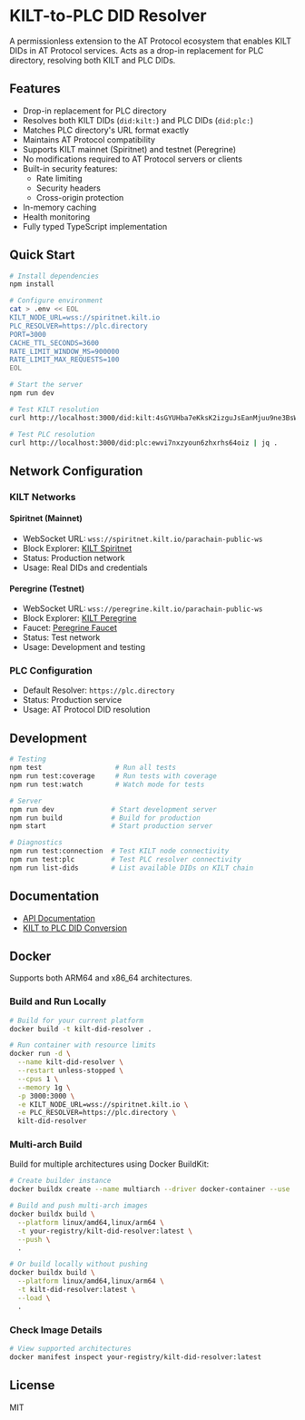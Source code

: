 # KILT-to-PLC DID Resolver

A permissionless extension to the AT Protocol ecosystem that enables KILT DIDs in AT Protocol services. Acts as a drop-in replacement for PLC directory, resolving both KILT and PLC DIDs.

## Features

- Drop-in replacement for PLC directory
- Resolves both KILT DIDs (`did:kilt:`) and PLC DIDs (`did:plc:`)
- Matches PLC directory's URL format exactly
- Maintains AT Protocol compatibility
- Supports KILT mainnet (Spiritnet) and testnet (Peregrine)
- No modifications required to AT Protocol servers or clients
- Built-in security features:
  - Rate limiting
  - Security headers
  - Cross-origin protection
- In-memory caching
- Health monitoring
- Fully typed TypeScript implementation

## Quick Start

```bash
# Install dependencies
npm install

# Configure environment
cat > .env << EOL
KILT_NODE_URL=wss://spiritnet.kilt.io
PLC_RESOLVER=https://plc.directory
PORT=3000
CACHE_TTL_SECONDS=3600
RATE_LIMIT_WINDOW_MS=900000
RATE_LIMIT_MAX_REQUESTS=100
EOL

# Start the server
npm run dev

# Test KILT resolution
curl http://localhost:3000/did:kilt:4sGYUHba7eKksK2izguJsEanMjuu9ne3BsWDG6Vf9MTTt8Db | jq . 

# Test PLC resolution
curl http://localhost:3000/did:plc:ewvi7nxzyoun6zhxrhs64oiz | jq . 
```

## Network Configuration

### KILT Networks

#### Spiritnet (Mainnet)
- WebSocket URL: `wss://spiritnet.kilt.io/parachain-public-ws`
- Block Explorer: [KILT Spiritnet](https://spiritnet.subscan.io/)
- Status: Production network
- Usage: Real DIDs and credentials

#### Peregrine (Testnet)
- WebSocket URL: `wss://peregrine.kilt.io/parachain-public-ws`
- Block Explorer: [KILT Peregrine](https://peregrine.subscan.io/)
- Faucet: [Peregrine Faucet](https://faucet.peregrine.kilt.io/)
- Status: Test network
- Usage: Development and testing

### PLC Configuration
- Default Resolver: `https://plc.directory`
- Status: Production service
- Usage: AT Protocol DID resolution

## Development

```bash
# Testing
npm test                  # Run all tests
npm run test:coverage     # Run tests with coverage
npm run test:watch        # Watch mode for tests

# Server
npm run dev              # Start development server
npm run build            # Build for production
npm start                # Start production server

# Diagnostics
npm run test:connection  # Test KILT node connectivity
npm run test:plc         # Test PLC resolver connectivity
npm run list-dids        # List available DIDs on KILT chain
```

## Documentation

- [API Documentation](docs/api.md)
- [KILT to PLC DID Conversion](docs/kilt-plc-did-conversion.md)

## Docker

Supports both ARM64 and x86_64 architectures.

### Build and Run Locally

```bash
# Build for your current platform
docker build -t kilt-did-resolver .

# Run container with resource limits
docker run -d \
  --name kilt-did-resolver \
  --restart unless-stopped \
  --cpus 1 \
  --memory 1g \
  -p 3000:3000 \
  -e KILT_NODE_URL=wss://spiritnet.kilt.io \
  -e PLC_RESOLVER=https://plc.directory \
  kilt-did-resolver
```

### Multi-arch Build

Build for multiple architectures using Docker BuildKit:

```bash
# Create builder instance
docker buildx create --name multiarch --driver docker-container --use

# Build and push multi-arch images
docker buildx build \
  --platform linux/amd64,linux/arm64 \
  -t your-registry/kilt-did-resolver:latest \
  --push \
  .

# Or build locally without pushing
docker buildx build \
  --platform linux/amd64,linux/arm64 \
  -t kilt-did-resolver:latest \
  --load \
  .
```

### Check Image Details
```bash
# View supported architectures
docker manifest inspect your-registry/kilt-did-resolver:latest
```

## License

MIT
